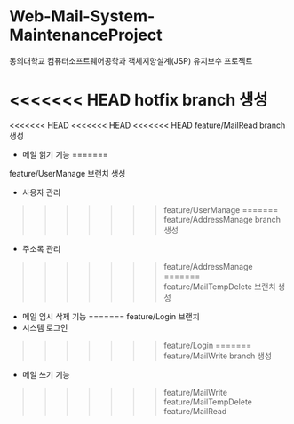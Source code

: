 # Web-Mail-System-MaintenanceProject
동의대학교 컴퓨터소프트웨어공학과 객체지향설계(JSP) 유지보수 프로젝트

<<<<<<< HEAD
hotfix branch 생성
=======
<<<<<<< HEAD
<<<<<<< HEAD
<<<<<<< HEAD
feature/MailRead branch 생성
- 메일 읽기 기능
=======

feature/UserManage 브랜치 생성
- 사용자 관리
>>>>>>> feature/UserManage
=======
feature/AddressManage branch 생성
- 주소록 관리
>>>>>>> feature/AddressManage
=======
feature/MailTempDelete 브랜치 생성
- 메일 임시 삭제 기능
=======
feature/Login 브랜치
- 시스템 로그인
>>>>>>> feature/Login
=======
feature/MailWrite branch 생성
- 메일 쓰기 기능
>>>>>>> feature/MailWrite
>>>>>>> feature/MailTempDelete
>>>>>>> feature/MailRead
